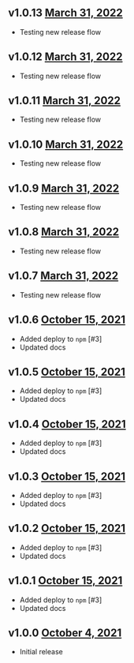 v1.0.13 [March 31, 2022](https://github.com/lando/argv/releases/tag/v1.0.13)
-------------------------

* Testing new release flow

v1.0.12 [March 31, 2022](https://github.com/lando/argv/releases/tag/v1.0.12)
-------------------------

* Testing new release flow

v1.0.11 [March 31, 2022](https://github.com/lando/argv/releases/tag/v1.0.11)
-------------------------

* Testing new release flow

v1.0.10 [March 31, 2022](https://github.com/lando/argv/releases/tag/v1.0.10)
-------------------------

* Testing new release flow

v1.0.9 [March 31, 2022](https://github.com/lando/argv/releases/tag/v1.0.9)
-------------------------

* Testing new release flow

v1.0.8 [March 31, 2022](https://github.com/lando/argv/releases/tag/v1.0.8)
-------------------------

* Testing new release flow

v1.0.7 [March 31, 2022](https://github.com/lando/argv/releases/tag/v1.0.7)
-------------------------

* Testing new release flow

v1.0.6 [October 15, 2021](https://github.com/lando/argv/releases/tag/v1.0.6)
-------------------------

* Added deploy to `npm` [#3]
* Updated docs

v1.0.5 [October 15, 2021](https://github.com/lando/argv/releases/tag/v1.0.5)
-------------------------

* Added deploy to `npm` [#3]
* Updated docs

v1.0.4 [October 15, 2021](https://github.com/lando/argv/releases/tag/v1.0.4)
-------------------------

* Added deploy to `npm` [#3]
* Updated docs

v1.0.3 [October 15, 2021](https://github.com/lando/argv/releases/tag/v1.0.3)
-------------------------

* Added deploy to `npm` [#3]
* Updated docs

v1.0.2 [October 15, 2021](https://github.com/lando/argv/releases/tag/v1.0.2)
-------------------------

* Added deploy to `npm` [#3]
* Updated docs

v1.0.1 [October 15, 2021](https://github.com/lando/argv/releases/tag/v1.0.1)
-------------------------

* Added deploy to `npm` [#3]
* Updated docs

v1.0.0 [October 4, 2021](https://github.com/lando/argv/releases/tag/v1.0.0)
------------------------

* Initial release
